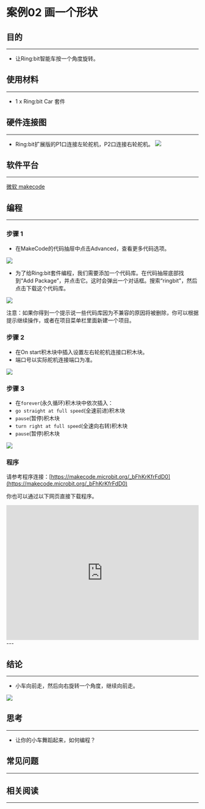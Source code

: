 # 案例02 画一个形状

## 目的
---
- 让Ring:bit智能车按一个角度旋转。

## 使用材料
---
- 1 x Ring:bit Car 套件

## 硬件连接图
---
- Ring:bit扩展版的P1口连接左轮舵机，P2口连接右轮舵机。
![](./images/jBVHea8.png)

## 软件平台
---
[微软 makecode](https://makecode.microbit.org/#)

## 编程
---
### 步骤 1
- 在MakeCode的代码抽屉中点击Advanced，查看更多代码选项。

![](./images/2qCyzQ7.png)

- 为了给Ring:bit套件编程，我们需要添加一个代码库。在代码抽屉底部找到“Add Package”，并点击它。这时会弹出一个对话框。搜索“ringbit"，然后点击下载这个代码库。

![](./images/1Wq2Mov.jpg)

注意：如果你得到一个提示说一些代码库因为不兼容的原因将被删除，你可以根据提示继续操作，或者在项目菜单栏里面新建一个项目。

### 步骤 2

- 在On start积木块中插入设置左右轮舵机连接口积木块。
- 端口号以实际舵机连接端口为准。

![](./images/ring_bit_car_v2_case_02_01.png)

### 步骤 3

- 在`forever`(永久循环)积木块中依次插入：
- `go straight at full speed`(全速前进)积木块
- `pause`(暂停)积木块
- `turn right at full speed`(全速向右转)积木块
- `pause`(暂停)积木块

![](./images/ring_bit_car_v2_case_02_02.png)


### 程序

请参考程序连接：[https://makecode.microbit.org/_bFhKrKfrFdD0](https://makecode.microbit.org/_bFhKrKfrFdD0)

你也可以通过以下网页直接下载程序。

<div style="position:relative;height:0;padding-bottom:70%;overflow:hidden;"><iframe style="position:absolute;top:0;left:0;width:100%;height:100%;" src="https://makecode.microbit.org/#pub:_bFhKrKfrFdD0" frameborder="0" sandbox="allow-popups allow-forms allow-scripts allow-same-origin"></iframe></div>  
---


## 结论
---
- 小车向前走，然后向右旋转一个角度，继续向前走。


![](./images/srKhgfm.jpg)

## 思考
---
- 让你的小车舞蹈起来，如何编程？

## 常见问题
---


## 相关阅读  
---

